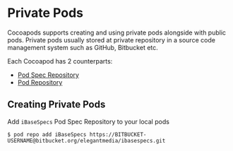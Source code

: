 # Private Pods

Cocoapods supports creating and using private pods alongside with public pods. Private pods usually stored at private repository in a source code management system such as GitHub, Bitbucket etc.

Each Cocoapod has 2 counterparts:
  - [Pod Spec Repository](https://guides.cocoapods.org/making/specs-and-specs-repo.html)
  - [Pod Repository](https://guides.cocoapods.org/making/making-a-cocoapod.html)

## Creating Private Pods

Add `iBaseSpecs` Pod Spec Repository to your local pods

```
$ pod repo add iBaseSpecs https://BITBUCKET-USERNAME@bitbucket.org/elegantmedia/ibasespecs.git
```
